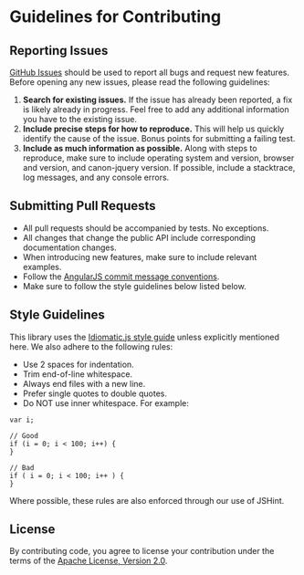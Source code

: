 # Guidelines for Contributing

## Reporting Issues

[GitHub Issues](https://github.com/rackerlabs/canon-jquery/issues) should be
used to report all bugs and request new features. Before opening any new issues,
please read the following guidelines:

1. **Search for existing issues.** If the issue has already been reported, a fix
is likely already in progress. Feel free to add any additional information you
have to the existing issue.
2. **Include precise steps for how to reproduce.** This will help us quickly
identify the cause of the issue. Bonus points for submitting a failing test.
3. **Include as much information as possible.** Along with steps to reproduce,
make sure to include operating system and version, browser and version,
and canon-jquery version. If possible, include a stacktrace, log messages, and
any console errors.

## Submitting Pull Requests

- All pull requests should be accompanied by tests. No exceptions.
- All changes that change the public API include corresponding documentation
changes.
- When introducing new features, make sure to include relevant examples.
- Follow the [AngularJS commit message conventions](https://docs.google.com/document/d/1QrDFcIiPjSLDn3EL15IJygNPiHORgU1_OOAqWjiDU5Y/edit).
- Make sure to follow the style guidelines below listed below.

## Style Guidelines

This library uses the [Idiomatic.js style guide](https://github.com/rwaldron/idiomatic.js/)
unless explicitly mentioned here. We also adhere to the following rules:

- Use 2 spaces for indentation.
- Trim end-of-line whitespace.
- Always end files with a new line.
- Prefer single quotes to double quotes.
- Do NOT use inner whitespace. For example:

```
var i;

// Good
if (i = 0; i < 100; i++) {
}

// Bad
if ( i = 0; i < 100; i++ ) {
}
```

Where possible, these rules are also enforced through our use of JSHint.

## License

By contributing code, you agree to license your contribution under the terms of
the [Apache License, Version 2.0](LICENSE).
